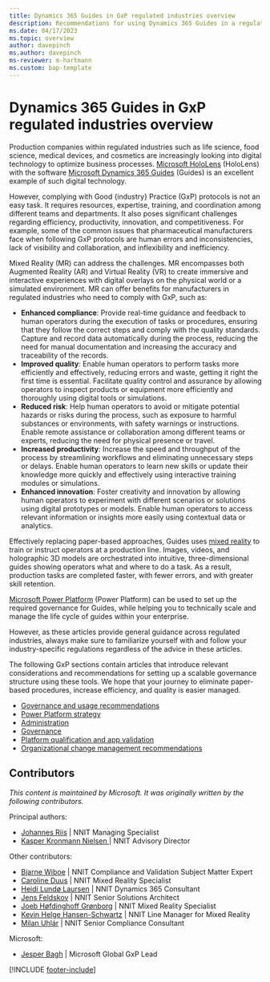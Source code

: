 ```yaml
---
title: Dynamics 365 Guides in GxP regulated industries overview
description: Recommendations for using Dynamics 365 Guides in a regulated industry.
ms.date: 04/17/2023
ms.topic: overview
author: davepinch
ms.author: davepinch
ms-reviewer: m-hartmann
ms.custom: bap-template
---
```


# Dynamics 365 Guides in GxP regulated industries overview

Production companies within regulated industries such as life science, food science, medical devices, and cosmetics are increasingly looking into digital technology to optimize business processes. [Microsoft HoloLens](/hololens) (HoloLens) with the software [Microsoft Dynamics 365 Guides](../overview.md) (Guides) is an excellent example of such digital technology.

However, complying with Good {industry} Practice (GxP) protocols is not an easy task. It requires resources, expertise, training, and coordination among different teams and departments. It also poses significant challenges regarding efficiency, productivity, innovation, and competitiveness. For example, some of the common issues that pharmaceutical manufacturers face when following GxP protocols are human errors and inconsistencies, lack of visibility and collaboration, and inflexibility and inefficiency.

Mixed Reality (MR) can address the challenges. MR encompasses both Augmented Reality (AR) and Virtual Reality (VR) to create immersive and interactive experiences with digital overlays on the physical world or a simulated environment. MR can offer benefits for manufacturers in regulated industries who need to comply with GxP, such as:

- **Enhanced compliance**: Provide real-time guidance and feedback to human operators during the execution of tasks or procedures, ensuring that they follow the correct steps and comply with the quality standards. Capture and record data automatically during the process, reducing the need for manual documentation and increasing the accuracy and traceability of the records.
- **Improved quality**: Enable human operators to perform tasks more efficiently and effectively, reducing errors and waste, getting it right the first time is essential. Facilitate quality control and assurance by allowing operators to inspect products or equipment more efficiently and thoroughly using digital tools or simulations.
- **Reduced risk**: Help human operators to avoid or mitigate potential hazards or risks during the process, such as exposure to harmful substances or environments, with safety warnings or instructions. Enable remote assistance or collaboration among different teams or experts, reducing the need for physical presence or travel.
- **Increased productivity**: Increase the speed and throughput of the process by streamlining workflows and eliminating unnecessary steps or delays. Enable human operators to learn new skills or update their knowledge more quickly and effectively using interactive training modules or simulations.
- **Enhanced innovation**: Foster creativity and innovation by allowing human operators to experiment with different scenarios or solutions using digital prototypes or models. Enable human operators to access relevant information or insights more easily using contextual data or analytics.

Effectively replacing paper-based approaches, Guides uses [mixed reality](/training/modules/intro-to-mixed-reality) to train or instruct operators at a production line. Images, videos, and holographic 3D models are orchestrated into intuitive, three-dimensional guides showing operators what and where to do a task. As a result, production tasks are completed faster, with fewer errors, and with greater skill retention.

[Microsoft Power Platform](https://powerplatform.microsoft.com/what-is-power-platform/) (Power Platform) can be used to set up the required governance for Guides, while helping you to technically scale and manage the life cycle of guides within your enterprise.

However, as these articles provide general guidance across regulated industries, always make sure to familiarize yourself with and follow your industry-specific regulations regardless of the advice in these articles.

The following GxP sections contain articles that introduce relevant considerations and recommendations for setting up a scalable governance structure using these tools. We hope that your journey to eliminate paper-based procedures, increase efficiency, and quality is easier managed.

- [Governance and usage recommendations](govern-guides-through-power-platform-environments-and-power-apps.md)
- [Power Platform strategy](strategy-for-existing-power-platform-engagement-and-guides-deployment.md)
- [Administration](administration.md)
- [Governance](anchor-guides-content-through-qr-codes-and-embed-deep-links.md)
- [Platform qualification and app validation](platform-qualification-app-validation.md)
- [Organizational change management recommendations](recommendations-org-change-management.md)

## Contributors

*This content is maintained by Microsoft. It was originally written by the following contributors.*

Principal authors:

- [Johannes Riis](https://www.linkedin.com/in/johannesriis/) | NNIT Managing Specialist
- [Kasper Kronmann Nielsen ](https://www.linkedin.com/in/kasperkronmannnielsen/) | NNIT Advisory Director

Other contributors:

- [Bjarne Wiboe](https://www.linkedin.com/in/bjarne-wiboe-302b041/) | NNIT Compliance and Validation Subject Matter Expert
- [Caroline Duus](https://www.linkedin.com/in/caroline-duus-23041a124/) | NNIT Mixed Reality Specialist
- [Heidi Lundø Laursen](https://www.linkedin.com/in/heidi-lund%C3%B8-laursen-139032150/) | NNIT Dynamics 365 Consultant
- [Jens Feldskov](https://www.linkedin.com/in/jens-feldskov/) | NNIT Senior Solutions Architect
- [Joeb Høfdinghoff Grønborg](https://www.linkedin.com/in/joeb-h%C3%B8fdinghoff-gr%C3%B8nborg-b7429333/) | NNIT Mixed Reality Specialist  
- [Kevin Helge Hansen-Schwartz](https://www.linkedin.com/in/kevinhhschwartz/) | NNIT Line Manager for Mixed Reality
- [Milan Uhlár](https://www.linkedin.com/in/milan-uhl%C3%A1r-56341246/) | NNIT Senior Compliance Consultant

Microsoft:

- [Jesper Bagh](https://www.linkedin.com/in/jesperbagh/) | Microsoft Global GxP Lead

[!INCLUDE [footer-include](../../includes/footer-banner.md)]
